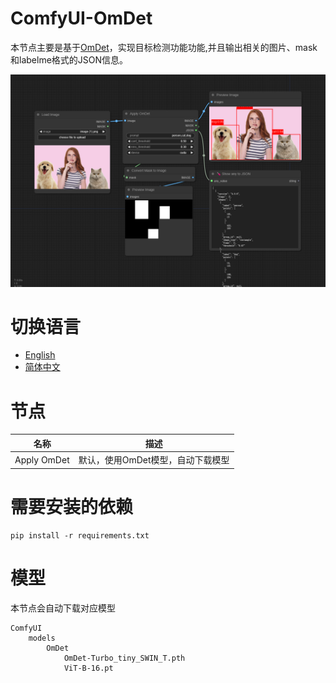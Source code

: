 # ComfyUI-OmDet
本节点主要是基于[OmDet](https://github.com/om-ai-lab/OmDet)，实现目标检测功能功能,并且输出相关的图片、mask和labelme格式的JSON信息。

![image](/docs/workflow.png)

# 切换语言
- [English](README.md)
- [简体中文](readme/README.zh_CN.md)

# 节点
|名称                          |描述                              |
|------------------------------|---------------------------------|
|Apply OmDet             |默认，使用OmDet模型，自动下载模型   |

# 需要安装的依赖
```
pip install -r requirements.txt
```

# 模型
本节点会自动下载对应模型

```
ComfyUI
    models
        OmDet
            OmDet-Turbo_tiny_SWIN_T.pth
            ViT-B-16.pt
```
